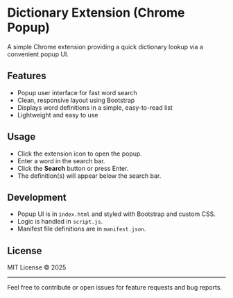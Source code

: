 # Dictionary Extension (Chrome Popup)

A simple Chrome extension providing a quick dictionary lookup via a convenient popup UI.

## Features

- Popup user interface for fast word search
- Clean, responsive layout using Bootstrap
- Displays word definitions in a simple, easy-to-read list
- Lightweight and easy to use

## Usage

- Click the extension icon to open the popup.
- Enter a word in the search bar.
- Click the **Search** button or press Enter.
- The definition(s) will appear below the search bar.

## Development

- Popup UI is in `index.html` and styled with Bootstrap and custom CSS.
- Logic is handled in `script.js`.
- Manifest file definitions are in `manifest.json`.

## License

MIT License © 2025

---

Feel free to contribute or open issues for feature requests and bug reports.
